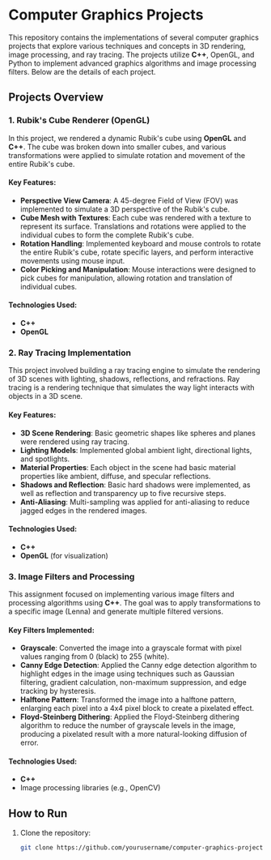 # Computer Graphics Projects

This repository contains the implementations of several computer graphics projects that explore various techniques and concepts in 3D rendering, image processing, and ray tracing. The projects utilize **C++**, OpenGL, and Python to implement advanced graphics algorithms and image processing filters. Below are the details of each project.

## Projects Overview

### 1. **Rubik's Cube Renderer (OpenGL)**
   In this project, we rendered a dynamic Rubik's cube using **OpenGL** and **C++**. The cube was broken down into smaller cubes, and various transformations were applied to simulate rotation and movement of the entire Rubik's cube.
   
   #### Key Features:
   - **Perspective View Camera**: A 45-degree Field of View (FOV) was implemented to simulate a 3D perspective of the Rubik's cube.
   - **Cube Mesh with Textures**: Each cube was rendered with a texture to represent its surface. Translations and rotations were applied to the individual cubes to form the complete Rubik's cube.
   - **Rotation Handling**: Implemented keyboard and mouse controls to rotate the entire Rubik's cube, rotate specific layers, and perform interactive movements using mouse input.
   - **Color Picking and Manipulation**: Mouse interactions were designed to pick cubes for manipulation, allowing rotation and translation of individual cubes.
   
   #### Technologies Used:
   - **C++**
   - **OpenGL**

### 2. **Ray Tracing Implementation**
   This project involved building a ray tracing engine to simulate the rendering of 3D scenes with lighting, shadows, reflections, and refractions. Ray tracing is a rendering technique that simulates the way light interacts with objects in a 3D scene.
   
   #### Key Features:
   - **3D Scene Rendering**: Basic geometric shapes like spheres and planes were rendered using ray tracing.
   - **Lighting Models**: Implemented global ambient light, directional lights, and spotlights.
   - **Material Properties**: Each object in the scene had basic material properties like ambient, diffuse, and specular reflections.
   - **Shadows and Reflection**: Basic hard shadows were implemented, as well as reflection and transparency up to five recursive steps.
   - **Anti-Aliasing**: Multi-sampling was applied for anti-aliasing to reduce jagged edges in the rendered images.

   #### Technologies Used:
   - **C++**
   - **OpenGL** (for visualization)

### 3. **Image Filters and Processing**
   This assignment focused on implementing various image filters and processing algorithms using **C++**. The goal was to apply transformations to a specific image (Lenna) and generate multiple filtered versions.
   
   #### Key Filters Implemented:
   - **Grayscale**: Converted the image into a grayscale format with pixel values ranging from 0 (black) to 255 (white).
   - **Canny Edge Detection**: Applied the Canny edge detection algorithm to highlight edges in the image using techniques such as Gaussian filtering, gradient calculation, non-maximum suppression, and edge tracking by hysteresis.
   - **Halftone Pattern**: Transformed the image into a halftone pattern, enlarging each pixel into a 4x4 pixel block to create a pixelated effect.
   - **Floyd-Steinberg Dithering**: Applied the Floyd-Steinberg dithering algorithm to reduce the number of grayscale levels in the image, producing a pixelated result with a more natural-looking diffusion of error.

   #### Technologies Used:
   - **C++**
   - Image processing libraries (e.g., OpenCV)

## How to Run

1. Clone the repository:
   ```bash
   git clone https://github.com/yourusername/computer-graphics-projects.git
